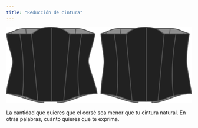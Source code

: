```yaml
---
title: "Reducción de cintura"
---
```


![La opción de reducción de cintura en la Catedral](./waistreduction.svg)

La cantidad que quieres que el corsé sea menor que tu cintura natural. En otras palabras, cuánto quieres que te exprima.




